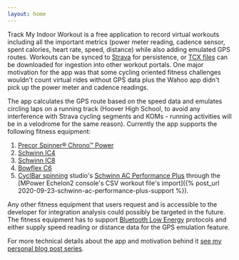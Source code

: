 ```yaml
---
layout: home
---
```

Track My Indoor Workout is a free application to record virtual workouts including all the important metrics (power meter reading, cadence sensor, spent calories, heart rate, speed, distance) while also adding emulated GPS routes. Workouts can be synced to [Strava](https://www.strava.com/) for persistence, or [TCX files](https://en.wikipedia.org/wiki/Training_Center_XML) can be downloaded for ingestion into other workout portals. One major motivation for the app was that some cycling oriented fitness challenges wouldn't count virtual rides without GPS data plus the Wahoo app didn't pick up the power meter and cadence readings.

The app calculates the GPS route based on the speed data and emulates circling laps on a running track (Hoover High School, to avoid any interference with Strava cycling segments and KOMs - running activities will be in a velodrome for the same reason). Currently the app supports the following fitness equipment:

1. [Precor Spinner® Chrono™ Power](https://www.precor.com/en-us/commercial/cardio/indoor-cycling/spinner-chrono-power)
1. [Schwinn IC4](https://www.schwinnfitness.com/ic4/100873.html)
1. [Schwinn IC8](https://global.schwinnfitness.com/en/ic8/100893.html)
1. [Bowflex C6](https://www.bowflex.com/bikes/c6/100894.html)
1. [CyclBar spinning](https://www.cyclebar.com/) studio's [Schwinn AC Performance Plus](https://www.amazon.com/AC-Performance-Plus-Indoor-Cycle/dp/B002KV942W) through the [MPower Echelon2 console's CSV workout file's import]({% post_url 2020-09-23-schwinn-ac-performance-plus-support %}).

Any other fitness equipment that users request and is accessible to the developer for integration analysis could possibly be targeted in the future. The fitness equipment has to support [Bluetooth Low Energy](https://en.wikipedia.org/wiki/Bluetooth_Low_Energy) protocols and either supply speed reading or distance data for the GPS emulation feature.

For more technical details about the app and motivation behind it [see my personal blog post series](https://csaba.page/blog/track-my-indoor-exercise.html).
